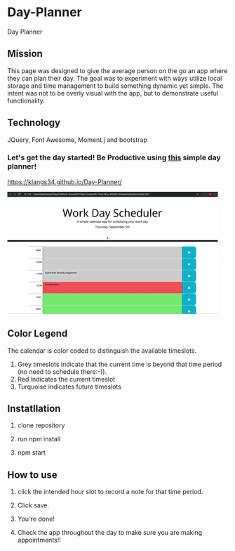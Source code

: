 # Day-Planner
Day Planner

## Mission
This page was designed to give the average person on the go an app where they can plan their day.  The goal was to experiment with ways utilize local storage and time management to build something dynamic yet simple.  The intent was not to be overly visual with the app, but to demonstrate useful functionality.

## Technology 
JQuery, Font Awesome, Moment.j and bootstrap

### Let's get the day started!  Be Productive using [this](https://klangs34.github.io/Day-Planner/) simple day planner!

https://klangs34.github.io/Day-Planner/

![Day Planner](./DayPlanner.gif)

## Color Legend

The calendar is color coded to distinguish the available timeslots.

1. Grey timeslots indicate that the current time is beyond that time period (no need to schedule there:-)).
1. Red indicates the current timeslot
1. Turquoise indicates future timeslots

## Instatllation

1.  clone repository

1.  run npm install

1.  npm start

## How to use

1. click the intended hour slot to record a note for that time period.

1. Click save.

1. You're done!  

1. Check the app throughout the day to make sure you are making appointments!!
